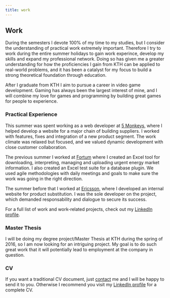 ```yaml
---
title: work
---
```


## Work

During the semesters I devote 100% of my time to my studies, but I consider
the understanding of practical work extremely important. Therefore I try to
work during the entire summer holidays to gain work experince, develop my
skills and expand my professional network. Doing so has given me a greater
understanding for how the proficiencies I gain from KTH can be applied to
real-world problems, and it has been a catalyst for my focus to build a
strong theoretical foundation through education.

After I graduate from KTH I aim to pursue a career in video game
development. Gaming has always been the largest interest of mine, and I will
combine my love for games and programming by building great games for people
to experience.

### Practical Experience

This summer was spent working as a web developer at
[5 Monkeys](http://5monkeys.se/), where I helped develop a website for a major
chain of building suppliers. I worked with features, fixes and integration of
a new product segment. The work climate was relaxed but focused, and we valued
dynamic development with close customer collaboration.

The previous summer I worked at
[Fortum](http://www.fortum.com/countries/se/pages/default.aspx) where I created
an Excel tool for downloading, interpreting, managing and uploading urgent
energy market information. I also created an Excel test suite for a database
plugin. We used agile methodologies with daily meetings and goals to make sure
the work was going in the right direction.

The summer before that I worked at [Ericsson](http://www.ericsson.com/se),
where I developed an internal website for product substitution. I was the sole
developer on the project, which demanded responsability and dialogue to secure
its success.

For a full list of work and work-related projects, check out my
[LinkedIn profile](https://www.linkedin.com/pub/hampus-liljekvist/46/72/902).

### Master Thesis

I will be doing my degree project/Master Thesis at KTH during the spring of
2016, so I am now looking for an intriguing project. My goal is to do such
great work that it will potentially lead to employment at the company in
question.

### CV

If you want a traditional CV document, just [contact](/about/#contact) me and I
will be happy to send it to you. Otherwise I recommend you visit my
[LinkedIn profile](https://www.linkedin.com/pub/hampus-liljekvist/46/72/902)
for a complete CV.
